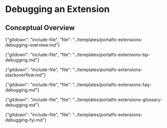 
# Debugging an Extension 

<!--  required Intro section has moved to the overview document for this topic. -->

<!--  required section -->
## Conceptual Overview

{"gitdown": "include-file", "file": "../templates/portalfx-extensions-debugging-overview.md"}

{"gitdown": "include-file", "file": "../templates/portalfx-extensions-bp-debugging.md"}

{"gitdown": "include-file", "file": "../templates/portalfx-extensions-stackoverflow.md"}

{"gitdown": "include-file", "file": "../templates/portalfx-extensions-faq-debugging.md"}

{"gitdown": "include-file", "file": "../templates/portalfx-extensions-glossary-debugging.md"}

{"gitdown": "include-file", "file": "../templates/portalfx-extensions-debugging-fyi.md"}